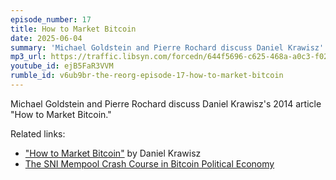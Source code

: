 ```yaml
---
episode_number: 17
title: How to Market Bitcoin
date: 2025-06-04
summary: 'Michael Goldstein and Pierre Rochard discuss Daniel Krawisz''s 2014 article "How to Market Bitcoin."'
mp3_url: https://traffic.libsyn.com/forcedn/644f5696-c625-468a-a0c3-f02493f7b768/thereorg-ep017-how-to-market-bitcoin.mp3
youtube_id: ejB5FaR3VVM
rumble_id: v6ub9br-the-reorg-episode-17-how-to-market-bitcoin
---
```


Michael Goldstein and Pierre Rochard discuss Daniel Krawisz's 2014 article "How to Market Bitcoin."

Related links:

- ["How to Market Bitcoin"](/mempool/how-to-market-bitcoin/) by Daniel Krawisz
- [The SNI Mempool Crash Course in Bitcoin Political Economy](/crash-course/)
